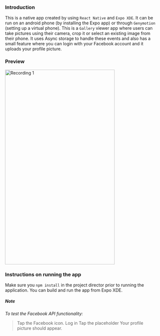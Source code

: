 ### Introduction
This is a native app created by using ```React Native``` and ```Expo XDE```. It can be run on an android phone (by installing the Expo app) or through ```Genymotion``` (setting up a virtual phone).
This is a ```Gallery``` viewer app where users can take pictures using their camera, crop it or select an existing image from their phone. 
It uses Async storage to handle these events and also has a small feature where you can login with your Facebook account and it uploads your profile picture.

### Preview
<img src="https://user-images.githubusercontent.com/22303186/34870640-9659d736-f73f-11e7-869d-7e8cc281ef51.gif" alt="Recording 1" width="360" height="640">

### Instructions on running the app
Make sure you ```npm install``` in the project director prior to running the application. You can build and run the app from Expo XDE.

##### Note
*To test the Facebook API functionality:*
>Tap the Facebook icon.
>Log in
>Tap the placeholder
>Your profile picture should appear.
